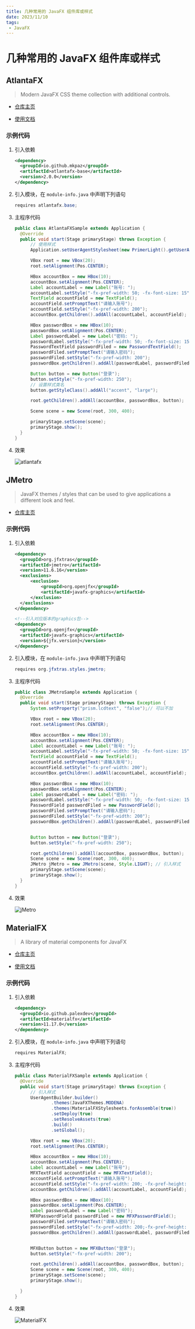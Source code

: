 ```yaml
---
title: 几种常用的 JavaFX 组件库或样式
date: 2023/11/10
tags:
 - JavaFX
---
```


# 几种常用的 JavaFX 组件库或样式

## AtlantaFX

> Modern JavaFX CSS theme collection with additional controls.

* [仓库主页](https://github.com/mkpaz/atlantafx)

* [使用文档](https://mkpaz.github.io/atlantafx/reference/controls/)

### 示例代码

1. 引入依赖

   ```xml
   <dependency>
     <groupId>io.github.mkpaz</groupId>
     <artifactId>atlantafx-base</artifactId>
     <version>2.0.0</version>
   </dependency>    
   ```

2. 引入模块，在 `module-info.java` 中声明下列语句

   ```java
   requires atlantafx.base;
   ```

3. 主程序代码

   ```java
   public class AtlantaFXSample extends Application {
     @Override
     public void start(Stage primaryStage) throws Exception {
         // 使用样式
         Application.setUserAgentStylesheet(new PrimerLight().getUserAgentStylesheet());
   
         VBox root = new VBox(20);
         root.setAlignment(Pos.CENTER);
   
         HBox accountBox = new HBox(10);
         accountBox.setAlignment(Pos.CENTER);
         Label accountLabel = new Label("账号: ");
         accountLabel.setStyle("-fx-pref-width: 50; -fx-font-size: 15");
         TextField accountField = new TextField();
         accountField.setPromptText("请输入账号");
         accountField.setStyle("-fx-pref-width: 200");
         accountBox.getChildren().addAll(accountLabel, accountField);
   
         HBox passwordBox = new HBox(10);
         passwordBox.setAlignment(Pos.CENTER);
         Label passwordLabel = new Label("密码: ");
         passwordLabel.setStyle("-fx-pref-width: 50; -fx-font-size: 15");
         PasswordTextField passwordFiled = new PasswordTextField();
         passwordFiled.setPromptText("请输入密码");
         passwordFiled.setStyle("-fx-pref-width: 200");
         passwordBox.getChildren().addAll(passwordLabel, passwordFiled);
   
         Button button = new Button("登录");
         button.setStyle("-fx-pref-width: 250");
         // 设置样式类名
         button.getStyleClass().addAll("accent", "large");
   
         root.getChildren().addAll(accountBox, passwordBox, button);
   
         Scene scene = new Scene(root, 300, 400);
   
         primaryStage.setScene(scene);
         primaryStage.show();
     }
   }    
   ```

4. 效果
    
   ![atlantafx](../assets/javafxUI_01.png)


## JMetro

> JavaFX themes / styles that can be used to give applications a different look and feel.

* [仓库主页](https://github.com/JFXtras/jfxtras-styles)

### 示例代码

1. 引入依赖

   ```xml
   <dependency>
     <groupId>org.jfxtras</groupId>
     <artifactId>jmetro</artifactId>
     <version>11.6.16</version>
     <exclusions>
         <exclusion>
             <groupId>org.openjfx</groupId>
             <artifactId>javafx-graphics</artifactId>
         </exclusion>
     </exclusions>
   </dependency>
   
   <!--引入对应版本的graphics包-->
   <dependency>
     <groupId>org.openjfx</groupId>
     <artifactId>javafx-graphics</artifactId>
     <version>${jfx.version}</version>
   </dependency>    
   ```

2. 引入模块，在 `module-info.java` 中声明下列语句

   ```java
   requires org.jfxtras.styles.jmetro;
   ```

3. 主程序代码

   ```java
   public class JMetroSample extends Application {
     @Override
     public void start(Stage primaryStage) throws Exception {
         System.setProperty("prism.lcdtext", "false");// 可以不加
   
         VBox root = new VBox(20);
         root.setAlignment(Pos.CENTER);
   
         HBox accountBox = new HBox(10);
         accountBox.setAlignment(Pos.CENTER);
         Label accountLabel = new Label("账号: ");
         accountLabel.setStyle("-fx-pref-width: 50; -fx-font-size: 15");
         TextField accountField = new TextField();
         accountField.setPromptText("请输入账号");
         accountField.setStyle("-fx-pref-width: 200");
         accountBox.getChildren().addAll(accountLabel, accountField);
   
         HBox passwordBox = new HBox(10);
         passwordBox.setAlignment(Pos.CENTER);
         Label passwordLabel = new Label("密码: ");
         passwordLabel.setStyle("-fx-pref-width: 50; -fx-font-size: 15");
         PasswordField passwordFiled = new PasswordField();
         passwordFiled.setPromptText("请输入密码");
         passwordFiled.setStyle("-fx-pref-width: 200");
         passwordBox.getChildren().addAll(passwordLabel, passwordFiled);
   
   
         Button button = new Button("登录");
         button.setStyle("-fx-pref-width: 250");
   
         root.getChildren().addAll(accountBox, passwordBox, button);
         Scene scene = new Scene(root, 300, 400);
         JMetro jMetro = new JMetro(scene, Style.LIGHT); // 引入样式
         primaryStage.setScene(scene);
         primaryStage.show();
     }
   }    
   ```

4. 效果

   ![jMetro](../assets/javafxUI_02.png)

## MaterialFX

> A library of material components for JavaFX

* [仓库主页](https://github.com/palexdev/MaterialFX)

* [使用文档](https://github.com/palexdev/MaterialFX/wiki)

### 示例代码

1. 引入依赖

   ```xml
   <dependency>
     <groupId>io.github.palexdev</groupId>
     <artifactId>materialfx</artifactId>
     <version>11.17.0</version>
   </dependency>    
   ```

2. 引入模块，在 `module-info.java` 中声明下列语句

   ```java
   requires MaterialFX;
   ```

3. 主程序代码

   ```java
   public class MaterialFXSample extends Application {
     @Override
     public void start(Stage primaryStage) throws Exception {
         // 引入样式
         UserAgentBuilder.builder()
                 .themes(JavaFXThemes.MODENA)
                 .themes(MaterialFXStylesheets.forAssemble(true))
                 .setDeploy(true)
                 .setResolveAssets(true)
                 .build()
                 .setGlobal();
   
         VBox root = new VBox(20);
         root.setAlignment(Pos.CENTER);
   
         HBox accountBox = new HBox(10);
         accountBox.setAlignment(Pos.CENTER);
         Label accountLabel = new Label("账号");
         MFXTextField accountField = new MFXTextField();
         accountField.setPromptText("请输入账号");
         accountField.setStyle("-fx-pref-width: 200; -fx-pref-height: 10");
         accountBox.getChildren().addAll(accountLabel, accountField);
   
         HBox passwordBox = new HBox(10);
         passwordBox.setAlignment(Pos.CENTER);
         Label passwordLabel = new Label("密码");
         MFXPasswordField passwordFiled = new MFXPasswordField();
         passwordFiled.setPromptText("请输入密码");
         passwordFiled.setStyle("-fx-pref-width: 200;-fx-pref-height: 10");
         passwordBox.getChildren().addAll(passwordLabel, passwordFiled);
   
   
         MFXButton button = new MFXButton("登录");
         button.setStyle("-fx-pref-width: 200");
   
         root.getChildren().addAll(accountBox, passwordBox, button);
         Scene scene = new Scene(root, 300, 400);
         primaryStage.setScene(scene);
         primaryStage.show();
   
     }
   }
   
   ```

4. 效果

   ![MaterialFX](../assets/javafxUI_03.png)